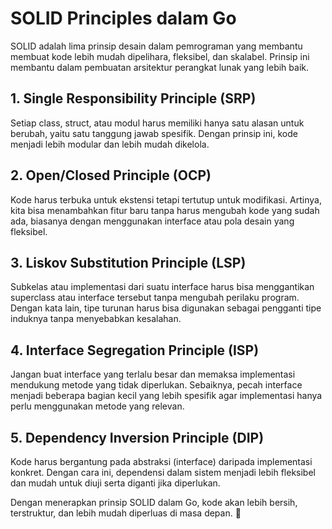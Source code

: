 # SOLID Principles dalam Go

SOLID adalah lima prinsip desain dalam pemrograman yang membantu membuat kode lebih mudah dipelihara, fleksibel, dan skalabel. Prinsip ini membantu dalam pembuatan arsitektur perangkat lunak yang lebih baik.

## 1. Single Responsibility Principle (SRP)
Setiap class, struct, atau modul harus memiliki hanya satu alasan untuk berubah, yaitu satu tanggung jawab spesifik. Dengan prinsip ini, kode menjadi lebih modular dan lebih mudah dikelola.

## 2. Open/Closed Principle (OCP)
Kode harus terbuka untuk ekstensi tetapi tertutup untuk modifikasi. Artinya, kita bisa menambahkan fitur baru tanpa harus mengubah kode yang sudah ada, biasanya dengan menggunakan interface atau pola desain yang fleksibel.

## 3. Liskov Substitution Principle (LSP)
Subkelas atau implementasi dari suatu interface harus bisa menggantikan superclass atau interface tersebut tanpa mengubah perilaku program. Dengan kata lain, tipe turunan harus bisa digunakan sebagai pengganti tipe induknya tanpa menyebabkan kesalahan.

## 4. Interface Segregation Principle (ISP)
Jangan buat interface yang terlalu besar dan memaksa implementasi mendukung metode yang tidak diperlukan. Sebaiknya, pecah interface menjadi beberapa bagian kecil yang lebih spesifik agar implementasi hanya perlu menggunakan metode yang relevan.

## 5. Dependency Inversion Principle (DIP)
Kode harus bergantung pada abstraksi (interface) daripada implementasi konkret. Dengan cara ini, dependensi dalam sistem menjadi lebih fleksibel dan mudah untuk diuji serta diganti jika diperlukan.

Dengan menerapkan prinsip SOLID dalam Go, kode akan lebih bersih, terstruktur, dan lebih mudah diperluas di masa depan. 🚀
